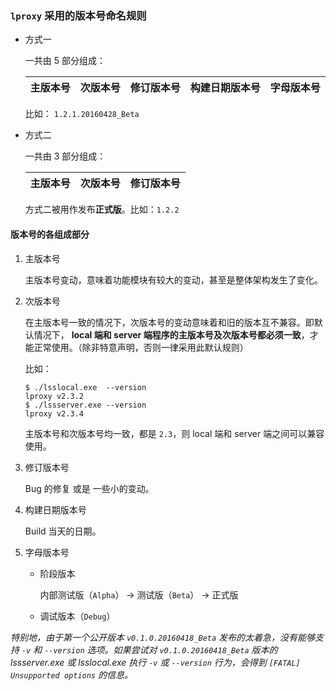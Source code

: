 ### `lproxy` 采用的版本号命名规则

* 方式一

	一共由 5 部分组成：

	| 主版本号 | 次版本号 | 修订版本号 | 构建日期版本号 | 字母版本号 |
	|----------|----------|------------|----------------|------------|

	比如： `1.2.1.20160428_Beta`

* 方式二

	一共由 3 部分组成：

	| 主版本号 | 次版本号 | 修订版本号 |
	|----------|----------|------------|

	方式二被用作发布**正式版**。比如：`1.2.2`

#### 版本号的各组成部分

1. 主版本号

	主版本号变动，意味着功能模块有较大的变动，甚至是整体架构发生了变化。

2. 次版本号

	在主版本号一致的情况下，次版本号的变动意味着和旧的版本互不兼容。即默认情况下， **local 端和 server 端程序的主版本号及次版本号都必须一致**，才能正常使用。（除非特意声明，否则一律采用此默认规则）

	比如：

	```shell
	$ ./lsslocal.exe  --version
	lproxy v2.3.2
	$ ./lssserver.exe --version
	lproxy v2.3.4
	```

	主版本号和次版本号均一致，都是 `2.3`，则 local 端和 server 端之间可以兼容使用。

3. 修订版本号

	Bug 的修复 或是 一些小的变动。

4. 构建日期版本号

	Build 当天的日期。

5. 字母版本号

	* 阶段版本

		内部测试版（`Alpha`） -> 测试版（`Beta`） -> 正式版

	* 调试版本（`Debug`）


*特别地，由于第一个公开版本 `v0.1.0.20160418_Beta` 发布的太着急，没有能够支持 `-v` 和 `--version` 选项。如果尝试对 `v0.1.0.20160418_Beta` 版本的 lssserver.exe 或 lsslocal.exe 执行 `-v` 或 `--version` 行为，会得到 `[FATAL] Unsupported options` 的信息。*
